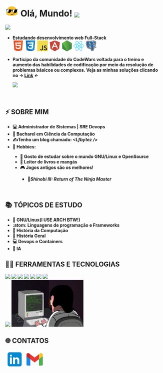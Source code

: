  <h1>
       <span>
           <img style="height:1.5em; width:auto; vertical-align:-0.1em;" src="https://raw.githubusercontent.com/Lfbyte/Lfbyte/refs/heads/main/imagens/look.gif" />
       </span>
       <b>Olá, Mundo!</b>
       <span>
           <img style="height:1.5em; width:auto; vertical-align:-0.1em;" src="https://fonts.gstatic.com/s/e/notoemoji/latest/1f44b/512.webp"/>
       </span>
</h1>
<img src="https://komarev.com/ghpvc/?username=lfbyte&style=for-the-badge&label=visitaram" />

<ul>
   
   <li><b>Estudando desenvolvimento web Full-Stack</b></li>
   <img height="35em" src="https://raw.githubusercontent.com/devicons/devicon/54cfe13ac10eaa1ef817a343ab0a9437eb3c2e08/icons/html5/html5-original.svg" alt="html5" />
   <img height="35em" src="https://raw.githubusercontent.com/devicons/devicon/54cfe13ac10eaa1ef817a343ab0a9437eb3c2e08/icons/css3/css3-original.svg" alt="css" />
   <img height="35em" src="https://raw.githubusercontent.com/devicons/devicon/54cfe13ac10eaa1ef817a343ab0a9437eb3c2e08/icons/javascript/javascript-original.svg" alt="js" />
   <img height="35em" src="https://raw.githubusercontent.com/devicons/devicon/54cfe13ac10eaa1ef817a343ab0a9437eb3c2e08/icons/angularjs/angularjs-plain.svg" alt="angular" />
   <img height="35em" src="https://raw.githubusercontent.com/devicons/devicon/54cfe13ac10eaa1ef817a343ab0a9437eb3c2e08/icons/nodejs/nodejs-original.svg" alt="nodejs" />
   <img height="35em" src="https://raw.githubusercontent.com/devicons/devicon/54cfe13ac10eaa1ef817a343ab0a9437eb3c2e08/icons/react/react-original.svg" alt="react" />
   <img height="35em" src="https://raw.githubusercontent.com/devicons/devicon/54cfe13ac10eaa1ef817a343ab0a9437eb3c2e08/icons/postgresql/postgresql-original.svg" alt="postgresql" />
   <li><p><b>Participo da comunidade do CodeWars voltada para o treino e aumento das habilidades de codificação por meio da resolução de problemas básicos ou complexos. Veja as minhas soluções clicando no -> <a href="https://www.codewars.com/users/Tr0nGuy">Link</a> <- </b></p></li>
<img src="https://www.codewars.com/users/Tr0nGuy/badges/large">
</ul>
<br />
<h2>⚡ SOBRE MIM</h2>
   <ul>
      <li><b>💻 Administrador de Sistemas | SRE Devops</b></li>
      <li><b>📖 Bacharel em Ciência da Computação</b></li>
       </li>
      <li>
         <b>
           ✍️Tenho um blog chamado: <i>&lt;Lfbytez /&gt;</i>
         </b>
      </li> 
      <li>
       <b>
          🧔 Hobbies: 
           <ul type="disc">
            <li>🐧 Gosto de estudar sobre o mundo GNU/Linux e OpenSource</li>
            <li><b>📓 Leitor de livros e mangás</b></li>
            <li>
                <b>
                  🎮 Jogos antigos são os melhores!
                <ul>
                 <li>🥷<i>Shinobi III: Return of The Ninja Master</i></li>
               </ul>
           </b>
           </ul>
       </b>
     </li>     
   </ul>
   <br />

<h2>📚 TÓPICOS DE ESTUDO</h2>
  <div>
    <ul>
      <li><b>🐧 GNU/Linux(I USE ARCH BTW!)</b></li>
      <li><b>:atom: Linguagens de programação e Frameworks</b></li>
      <li><b>📙 História da Computação</b></li>
      <li><b>📘 História Geral</b></li>
      <li><b>💻 Devops e Containers</b></li>
      <li><b>🤖 IA</b></li>
    </ul>
  </div>
      
<h2>👨‍💻 FERRAMENTAS E TECNOLOGIAS</h2>
<div style="display:inline-block;">
    <img src="https://img.shields.io/badge/HTML5-E34F26?style=for-the-badge&logo=html5&logoColor=white">
    <img src="https://img.shields.io/badge/CSS3-1572B6?style=for-the-badge&logo=css3&logoColor=white">
    <img src="https://img.shields.io/badge/JavaScript-323330?style=for-the-badge&logo=javascript&logoColor=F7DF1E">
    <img src="https://img.shields.io/badge/React-20232A?style=for-the-badge&logo=react&logoColor=61DAFB">
    <img src="https://img.shields.io/badge/Python-14354C?style=for-the-badge&logo=python&logoColor=white">
    <img src="https://img.shields.io/badge/PHP-777BB4?style=for-the-badge&logo=php&logoColor=white">
    <img src="https://img.shields.io/badge/Linux-FCC624?style=for-the-badge&logo=linux&logoColor=black">
</div>
<br />
<img src="http://github-profile-summary-cards.vercel.app/api/cards/profile-details?username=lfbyte&theme=zenburn">
<img height="150" width="230"   src="https://raw.githubusercontent.com/Lfbyte/Lfbyte/refs/heads/main/imagens/programming.gif"> 
<h2>🌐 CONTATOS</h2>
<div>
     <div>
         <a href="https://www.linkedin.com/in/contato07" target="_blank"><img height="60px"  src="https://raw.githubusercontent.com/Lfbyte/Lfbyte/refs/heads/main/imagens/linkedin.webp" /></a>
         <a href="mailto:luiz.contato07@gmail.com"><img height="60px" src="https://raw.githubusercontent.com/Lfbyte/Lfbyte/refs/heads/main/imagens/gmail.webp" /></a>
     </div>
</div>
